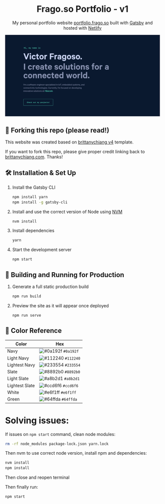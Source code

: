 <h1 align="center">
  Frago.so Portfolio - v1
</h1>
<p align="center">
  My personal portfolio website <a href="https://portfolio.frago.so/" target="_blank">portfolio.frago.so</a> built with <a href="https://www.gatsbyjs.org/" target="_blank">Gatsby</a> and hosted with <a href="https://www.netlify.com/" target="_blank">Netlify</a>
</p>

![demo](https://raw.githubusercontent.com/victorffs/portfolio-v1/main/src/images/demo.png)

## 🚨 Forking this repo (please read!)

This website was created based on [brittanychiang v4](https://github.com/bchiang7/v4) template.

If you want to fork this repo, please give proper credit linking back to [brittanychiang.com](https://brittanychiang.com). Thanks!

## 🛠 Installation & Set Up

1. Install the Gatsby CLI

   ```sh
   npm install yarn
   npm install -g gatsby-cli
   ```

2. Install and use the correct version of Node using [NVM](https://github.com/nvm-sh/nvm)

   ```sh
   nvm install
   ```

3. Install dependencies

   ```sh
   yarn
   ```

4. Start the development server

   ```sh
   npm start
   ```

## 🚀 Building and Running for Production

1. Generate a full static production build

   ```sh
   npm run build
   ```

1. Preview the site as it will appear once deployed

   ```sh
   npm run serve
   ```

## 🎨 Color Reference

| Color          | Hex                                                                |
| -------------- | ------------------------------------------------------------------ |
| Navy           | ![#0a192f](https://via.placeholder.com/10/0a192f?text=+) `#0a192f` |
| Light Navy     | ![#112240](https://via.placeholder.com/10/0a192f?text=+) `#112240` |
| Lightest Navy  | ![#233554](https://via.placeholder.com/10/303C55?text=+) `#233554` |
| Slate          | ![#8892b0](https://via.placeholder.com/10/8892b0?text=+) `#8892b0` |
| Light Slate    | ![#a8b2d1](https://via.placeholder.com/10/a8b2d1?text=+) `#a8b2d1` |
| Lightest Slate | ![#ccd6f6](https://via.placeholder.com/10/ccd6f6?text=+) `#ccd6f6` |
| White          | ![#e6f1ff](https://via.placeholder.com/10/e6f1ff?text=+) `#e6f1ff` |
| Green          | ![#64ffda](https://via.placeholder.com/10/64ffda?text=+) `#64ffda` |

# Solving issues:

If issues on `npm start` command, clean node modules:

```sh
rm -rf node_modules package-lock.json yarn.lock
```

Then nvm to use correct node version, install npm and dependencies:

```sh
nvm install
npm install
```

Then close and reopen terminal

Then finally run:

```sh
npm start
```
